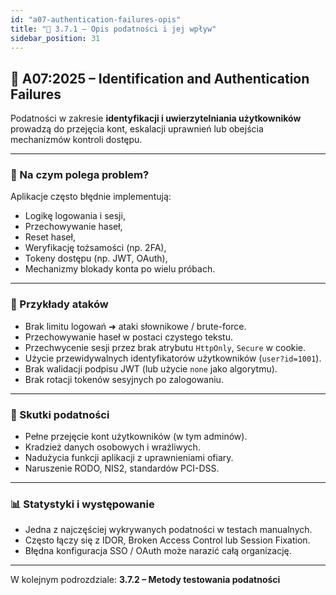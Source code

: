 ```yaml
---
id: "a07-authentication-failures-opis"
title: "🔐 3.7.1 – Opis podatności i jej wpływ"
sidebar_position: 31
---
```


## 🔐 A07:2025 – Identification and Authentication Failures

Podatności w zakresie **identyfikacji i uwierzytelniania użytkowników** prowadzą do przejęcia kont, eskalacji uprawnień lub obejścia mechanizmów kontroli dostępu.

---

### 🧠 Na czym polega problem?

Aplikacje często błędnie implementują:

- Logikę logowania i sesji,
- Przechowywanie haseł,
- Reset haseł,
- Weryfikację tożsamości (np. 2FA),
- Tokeny dostępu (np. JWT, OAuth),
- Mechanizmy blokady konta po wielu próbach.

---

### 🚨 Przykłady ataków

- Brak limitu logowań ➜ ataki słownikowe / brute-force.
- Przechowywanie haseł w postaci czystego tekstu.
- Przechwycenie sesji przez brak atrybutu `HttpOnly`, `Secure` w cookie.
- Użycie przewidywalnych identyfikatorów użytkowników (`user?id=1001`).
- Brak walidacji podpisu JWT (lub użycie `none` jako algorytmu).
- Brak rotacji tokenów sesyjnych po zalogowaniu.

---

### 🎯 Skutki podatności

- Pełne przejęcie kont użytkowników (w tym adminów).
- Kradzież danych osobowych i wrażliwych.
- Nadużycia funkcji aplikacji z uprawnieniami ofiary.
- Naruszenie RODO, NIS2, standardów PCI-DSS.

---

### 📊 Statystyki i występowanie

- Jedna z najczęściej wykrywanych podatności w testach manualnych.
- Często łączy się z IDOR, Broken Access Control lub Session Fixation.
- Błędna konfiguracja SSO / OAuth może narazić całą organizację.

---

W kolejnym podrozdziale: **3.7.2 – Metody testowania podatności**
